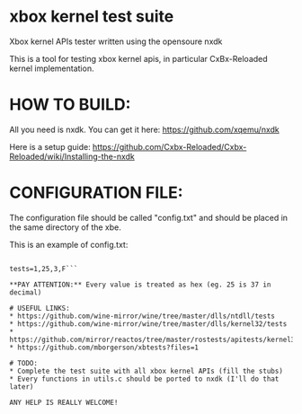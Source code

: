 # xbox kernel test suite
Xbox kernel APIs tester written using the opensoure nxdk

This is a tool for testing xbox kernel apis, in particular CxBx-Reloaded kernel implementation.

# HOW TO BUILD:
All you need is nxdk. You can get it here: https://github.com/xqemu/nxdk

Here is a setup guide: https://github.com/Cxbx-Reloaded/Cxbx-Reloaded/wiki/Installing-the-nxdk

# CONFIGURATION FILE:
The configuration file should be called "config.txt" and should be placed in the same directory of the xbe.

This is an example of config.txt:

```is_emu=1

tests=1,25,3,F```

**PAY ATTENTION:** Every value is treated as hex (eg. 25 is 37 in decimal)

# USEFUL LINKS:
* https://github.com/wine-mirror/wine/tree/master/dlls/ntdll/tests
* https://github.com/wine-mirror/wine/tree/master/dlls/kernel32/tests
* https://github.com/mirror/reactos/tree/master/rostests/apitests/kernel32
* https://github.com/mborgerson/xbtests?files=1

# TODO:
* Complete the test suite with all xbox kernel APIs (fill the stubs)
* Every functions in utils.c should be ported to nxdk (I'll do that later)

ANY HELP IS REALLY WELCOME!
